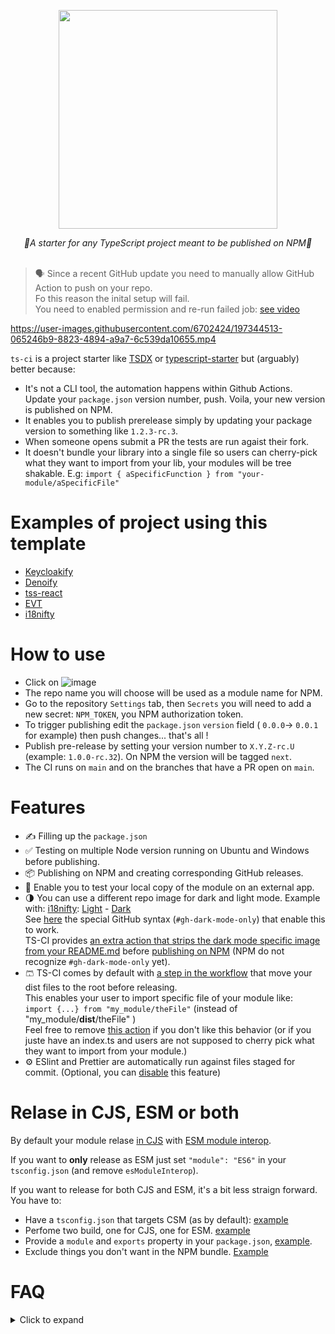 <p align="center">
    <img width="350" src="https://user-images.githubusercontent.com/6702424/109354825-ab4b8e00-787e-11eb-8336-6009415ecaf6.png">  
</p>
<p align="center">
    <i> 🚀A starter for any TypeScript project meant to be published on NPM🚀</i>
    <br>
    <br>
</p>  
  
> 🗣️ Since a recent GitHub update you need to manually allow GitHub Action to push on your repo.  
> Fo this reason the inital setup will fail.  
> You need to enabled permission and re-run failed job: [see video](https://user-images.githubusercontent.com/6702424/213480604-0aac0ea7-487f-491d-94ae-df245b2c7ee8.mov)  


https://user-images.githubusercontent.com/6702424/197344513-065246b9-8823-4894-a9a7-6c539da10655.mp4

`ts-ci` is a project starter like [TSDX](https://github.com/formium/tsdx) or [typescript-starter](https://github.com/bitjson/typescript-starter) but (arguably) better because:  
- It's not a CLI tool, the automation happens within Github Actions.  
  Update your `package.json` version number, push. Voila, your new version is published on NPM.  
- It enables you to publish prerelease simply by updating your package version to something like `1.2.3-rc.3`.  
- When someone opens submit a PR the tests are run agaist their fork. 
- It doesn't bundle your library into a single file so users can cherry-pick what they want to import from your lib, your modules will be tree shakable. 
  E.g: `import { aSpecificFunction } from "your-module/aSpecificFile"`  
  

# Examples of project using this template

- [Keycloakify](https://github.com/garronej/keycloakify)
- [Denoify](https://github.com/garronej/denoify)
- [tss-react](https://github.com/garronej/tss-react)
- [EVT](https://github.com/garronej/evt) 
- [i18nifty](https://github.com/etalab/i18nifty)  

# How to use

- Click on ![image](https://user-images.githubusercontent.com/6702424/127756563-ec5f2d07-d758-43f1-8fac-387847c0d064.png)
- The repo name you will choose will be used as a module name for NPM.
- Go to the repository ``Settings`` tab, then ``Secrets`` you will need to add a new secret:
``NPM_TOKEN``, you NPM authorization token.
- To trigger publishing edit the ``package.json`` ``version`` field ( ``0.0.0``-> ``0.0.1`` for example) then push changes... that's all !
- Publish pre-release by setting your version number to `X.Y.Z-rc.U` (example: `1.0.0-rc.32`). On NPM the version will be tagged `next`.  
- The CI runs on `main` and on the branches that have a PR open on `main`.  

# Features

- ✍️ Filling up the `package.json`
- ✅ Testing on multiple Node version running on Ubuntu and Windows before publishing.
- 📦 Publishing on NPM and creating corresponding GitHub releases.  
- 🧪 Enable you to test your local copy of the module on an external app.  
- 🌗 You can use a different repo image for dark and light mode. 
  Example with: [i18nifty](https://github.com/etalab/i18nifty): [Light](https://user-images.githubusercontent.com/6702424/200299948-94bacf9d-381e-40f8-b9a3-8e726bcd37c5.png) - [Dark](https://user-images.githubusercontent.com/6702424/200299807-42388349-a5ae-44b2-abd1-0aa538b58da2.png)  
  See [here](https://github.com/etalab/i18nifty/blob/f6ad7bb11514224a416158af7af8e4073c7932c1/README.md?plain=1#L1-L11) the special GitHub syntax (`#gh-dark-mode-only`) that enable this to work.  
  TS-CI provides [an extra action that strips the dark mode specific image from your README.md](https://github.com/garronej/ts-ci/blob/09916b317c55a04dbf2fc036d7343cd6c6756cc6/.github/workflows/ci.yaml#L105-L107) before [publishing on NPM](https://www.npmjs.com/package/i18nifty) (NPM do not recognize `#gh-dark-mode-only` yet).  
- 🩳 TS-CI comes by default with [a step in the workflow](https://github.com/garronej/ts-ci/blob/09916b317c55a04dbf2fc036d7343cd6c6756cc6/.github/workflows/ci.yaml#L102) that move your dist files to the root before releasing.  
  This enables your user to import specific file of your module like:  
  `import {...} from "my_module/theFile"` (instead of "my_module/**dist**/theFile" )  
  Feel free to remove [this action](https://github.com/garronej/ts-ci/blob/09916b317c55a04dbf2fc036d7343cd6c6756cc6/.github/workflows/ci.yaml#L102) if you don't like this behavior (or if you juste have an index.ts and users are not supposed to cherry
  pick what they want to import from your module.) 
- ⚙️ ESlint and Prettier are automatically run against files staged for commit. (Optional, you can [disable](https://github.com/garronej/ts-ci/blob/8da207622e51a248542cf013707198cd7cad1d09/README.md?plain=1#L87-L91) this feature)  


# Relase in CJS, ESM or both

By default your module relase [in CJS](https://github.com/garronej/ts-ci/blob/8390339b52c98cdbd458d4b945286f999358a1ff/tsconfig.json#L3) with [ESM module interop](https://github.com/garronej/ts-ci/blob/8390339b52c98cdbd458d4b945286f999358a1ff/tsconfig.json#L6).  

If you want to **only** release as ESM just set `"module": "ES6"` in your `tsconfig.json` (and remove `esModuleInterop`).    

If you want to release for both CJS and ESM, it's a bit less straign forward. You have to:  

- Have a `tsconfig.json` that targets CSM (as by default): [example](https://github.com/garronej/tss-react/blob/main/tsconfig.json)  
- Perfome two build, one for CJS, one for ESM. [example](https://github.com/garronej/tss-react/blob/3cab4732edaff7ba41e3f01b7524b8db47cf7f25/package.json#L43)  
- Provide a `module` and `exports` property in your `package.json`, [example](https://github.com/garronej/tss-react/blob/3cab4732edaff7ba41e3f01b7524b8db47cf7f25/package.json#L11-L41).  
- Exclude things you don't want in the NPM bundle. [Example](https://github.com/garronej/tss-react/blob/eca273675ea6b402a260d262c4e09cac3e415da5/package.json#L76-L77)

# FAQ

<details>
  <summary>Click to expand</summary>  

## Can I use `npm` (or something else) instead of `yarn`

Yes, just remove the `yarn.lock` file and edit `.github/workflows/ci.yaml`, replace all `yarn ***` by `npm run ****`.  
Note however that the the script (`scripts/link-in-app.ts`) that enable you to test in an external app will no longer work.  

## What will be included in the npm bundle?

All filles listed in [the files property of your package JSON](https://github.com/garronej/ts_ci/blob/974054f2b83f8170317f2b2fa60b5f78e9336c0b/package.json#L35-L41).  


## How to debug the action

You can increase the verbosity by creating a new secret `ACTIONS_STEP_DEBUG` and setting it to true.  

![image](https://user-images.githubusercontent.com/6702424/144307837-f401c595-4695-45e3-8459-b1c1ca7fabb9.png)

## Disable linting and formatting

Remove [this](https://github.com/garronej/ts_ci/blob/974054f2b83f8170317f2b2fa60b5f78e9336c0b/package.json#L15-L18), [this](https://github.com/garronej/ts_ci/blob/974054f2b83f8170317f2b2fa60b5f78e9336c0b/package.json#L20-L32) and [this](https://github.com/garronej/ts_ci/blob/974054f2b83f8170317f2b2fa60b5f78e9336c0b/package.json#L47-L53) from your `package.json`  
Remove [this](https://github.com/garronej/ts_ci/blob/974054f2b83f8170317f2b2fa60b5f78e9336c0b/.github/workflows/ci.yaml#L12-L26) and [this](https://github.com/garronej/ts_ci/blob/974054f2b83f8170317f2b2fa60b5f78e9336c0b/.github/workflows/ci.yaml#L29) from `github/workflows/ci.yaml`  
Remove `.eslintignore`, `.eslintrc.js`, `.prettierignore` and `.prettierrc.json`.

## Accessing files outside the ``dist/`` directory (when [this line is present in your repo](https://github.com/garronej/ts-ci/blob/eabbcfa5b22777c6b051206d8f4e2c8a8624c853/.github/workflows/ci.yaml#L100))

The drawback of having short import path is that the dir structure  
is not exactly the same in production ( in the npm bundle ) and in development.

The files and directories in ``dist/`` will be moved to the root of the project.  

As a result this won't work in production: 

``src/index.ts``
```typescript
import * as fs from "fs";
import * as path from "path";

const str = fs.readFileSync(
    path.join(__dirname,"..", "package.json")
).toString("utf8");
```

Because ``/dist/index.js`` will be moved to ``/index.js``

You'll have to do: 

``src/index.ts``
```typescript
import * as fs from "fs";
import * as path from "path";
import { getProjectRoot } from "./tools/getProjectRoot";

const str = fs.readFileSync(
    path.join(getProjectRoot(),"package.json")
).toString("utf8");
```

With `getProjectRoot.ts` being:

```typescript
import * as fs from "fs";
import * as path from "path";

function getProjectRootRec(dirPath: string): string {
    if (fs.existsSync(path.join(dirPath, "package.json"))) {
        return dirPath;
    }
    return getProjectRootRec(path.join(dirPath, ".."));
}

let result: string | undefined = undefined;

export function getProjectRoot(): string {
    if (result !== undefined) {
        return result;
    }

    return (result = getProjectRootRec(__dirname));
}
```

</details>
